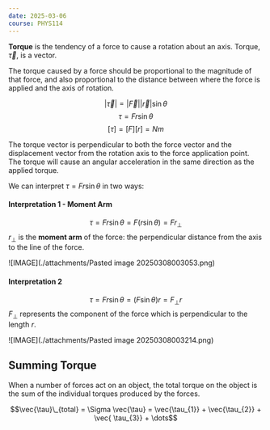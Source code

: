 ```yaml
---
date: 2025-03-06
course: PHYS114
---
```


**Torque** is the tendency of a force to cause a rotation about an axis. Torque, $\vec{\tau}$, is a vector.

The torque caused by a force should be proportional to the magnitude of that force, and also proportional to the distance between where the force is applied and the axis of rotation.

$$ |\vec{\tau}| = |\vec{F}||\vec{r}|\sin \theta$$
$$\tau = Fr\sin \theta$$
$$[\tau] = [F][r] = Nm$$


The torque vector is perpendicular to both the force vector and the displacement vector from the rotation axis to the force application point. The torque will cause an angular acceleration in the same direction as the applied torque.

We can interpret $\tau = Fr\sin \theta$ in two ways:

#### Interpretation 1 - Moment Arm
$$\tau = Fr\sin \theta = F(r\sin \theta) = Fr_\perp$$
$r_\perp$ is the **moment arm** of the force: the perpendicular distance from the axis to the line of the force.

![IMAGE](./attachments/Pasted image 20250308003053.png)

#### Interpretation 2

$$\tau = Fr\sin \theta = (F\sin \theta)r = F_{\perp}r$$
$F_{\perp}$ represents the component of the force which is perpendicular to the length $r$.

![IMAGE](./attachments/Pasted image 20250308003214.png)


## Summing Torque


When a number of forces act on an object, the total torque on the object is the sum of the individual torques produced by the forces.

$$\vec{\tau}\_{total} = \Sigma \vec{\tau} = \vec{\tau_{1}} + \vec{\tau_{2}} + \vec{ \tau_{3}} + \dots$$